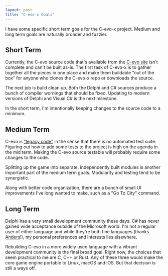 ```yaml
---
layout: post
title: "C-evo-x Goals"
---
```


I have some specific short term goals for the C-evo-x project.  Medium and long
term goals are naturally broader and fuzzier.

## Short Term

Currently, the C-evo source code that's available from the [C-evo site][11]
isn't complete and can't be built as-is.  The first task of C-evo-x is to
gather together all the pieces in one place and make them buildable "out of the
box" for anyone who clones the C-evo-x repo or downloads the source.

[11]: http://c-evo.org/files/files.php

The next job is build clean up.  Both the Delphi and C# sources produce a bunch
of compiler wornings that should be fixed.  Updating to modern versions of
Delphi and Visual C# is the next milestone.

In the short term, I'm intentionally keeping changes to the source code to a
minimum.

## Medium Term

C-evo is ["legacy code"][21] in the sense that there is no automated test
suite.  Figuring out how to add some tests to the project is high on the agenda
in the mid term.  Making the C-evo source testable will probably require some
changes to the code.

[21]: https://en.wikipedia.org/wiki/Legacy_code

Splitting up the game into separate, independently built modules is another
important part of the medium term goals.  Modularity and testing tend to be
synergistic.

Along with better code organization, there are a bunch of small UI improvements
I've long wanted to make, such as a "Go To City" command.

## Long Term

Delphi has a very small development community these days.  C# has never gained
wide acceptance outside of the Microsoft world.  I'm not a regular user of
either language and while they're both fine languages (thanks [Anders][31]!),
my personal preferences and interests lies elsewhere.

[31]: https://en.wikipedia.org/wiki/Anders_Hejlsberg

Rebuilding C-evo in a more widely used language with a vibrant development
community is the final broad goal.  Right now, the choices that seem practical
to me are C, C++ or Rust.  Any of these three would make the core game engine
portable to Linux, macOS and iOS.  But that decision is still a ways off.


